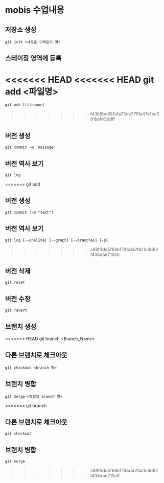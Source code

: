 # mobis 수업내용

## 저장소 생성
	git init <새로운 디렉토리 명>
## 스테이징 영역에 등록
<<<<<<< HEAD
<<<<<<< HEAD
	git add <파일명>
=======
	git add [filename]
>>>>>>> f43b5bc651b1a73dc775fe47e1bc091bef43ddff
## 버전 생성
	git commit -m 'message'
## 버전 역사 보기
	git log
=======
	git add
## 버전 생성
	git commit [-m "text"]
## 버전 역사 보기
	git log [--oneline] [--graph] [--branches] [-p]
>>>>>>> c88f3dd5f68bf784dd2f4c1c8d92f434dae710e0
## 버전 삭제
	git reset
## 버전 수정
	git revert
## 브랜치 생성 
<<<<<<< HEAD
	git branch <Branch_Name>
## 다른 브랜치로 체크아웃
 	git checkout <branch 명>
## 브랜치 병합
	git merge <병합할 branch 명>
=======
	git branch
## 다른 브랜치로 체크아웃
	git checkout
## 브랜치 병합
	git merge
>>>>>>> c88f3dd5f68bf784dd2f4c1c8d92f434dae710e0


